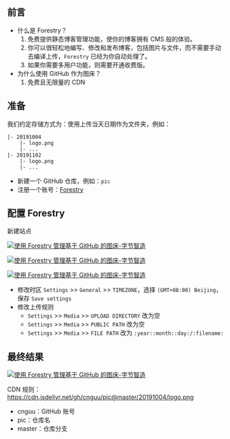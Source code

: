 ## 前言

- 什么是 Forestry？
  1. 免费提供静态博客管理功能，使你的博客拥有 CMS 般的体验。
  2. 你可以很轻松地编写、修改和发布博客，包括图片与文件，而不需要手动去编译上传，`Forestry` 已经为你自动处理了。
  3. 如果你需要多用户功能，则需要开通收费版。
- 为什么使用 GitHub 作为图床？
  1. 免费且无限量的 CDN

## 准备

我们约定存储方式为：使用上传当天日期作为文件夹，例如：

```
|- 20191004
    |- logo.png
    |- ...
|- 20191102
    |- logo.png
    |- ...
```

- 新建一个 GitHub 仓库，例如：`pic`
- 注册一个账号：[Forestry](https://forestry.io/)

## 配置 Forestry

新建站点

[![使用 Forestry 管理基于 GitHub 的图床-字节智造](https://oss.tqlcool.com/resources/tqlFile/webp/J7lX4PIDnKaVRgBq.webp)](https://oss.tqlcool.com/resources/tqlFile/webp/J7lX4PIDnKaVRgBq.webp)

[![使用 Forestry 管理基于 GitHub 的图床-字节智造](https://oss.tqlcool.com/resources/tqlFile/webp/ramlq8wOtgzhWkyD.webp)](https://oss.tqlcool.com/resources/tqlFile/webp/ramlq8wOtgzhWkyD.webp)

[![使用 Forestry 管理基于 GitHub 的图床-字节智造](https://oss.tqlcool.com/resources/tqlFile/webp/d01AZEIwgn6qkXxj.webp)](https://oss.tqlcool.com/resources/tqlFile/webp/d01AZEIwgn6qkXxj.webp)

- 修改时区
  `Settings` >> `General` >> `TIMEZONE`，选择 `(GMT+08:00) Beijing`，保存 `Save settings`
- 修改上传规则
  - `Settings` >> `Media` >> `UPLOAD DIRECTORY` 改为空
  - `Settings` >> `Media` >> `PUBLIC PATH` 改为空
  - `Settings` >> `Media` >> `FILE PATH` 改为 `:year::month::day:/:filename:`

## 最终结果

[![使用 Forestry 管理基于 GitHub 的图床-字节智造](https://oss.tqlcool.com/resources/tqlFile/webp/FToEnmkesNB5tH2i.webp)](https://oss.tqlcool.com/resources/tqlFile/webp/FToEnmkesNB5tH2i.webp)

CDN 规则：https://cdn.jsdelivr.net/gh/cnguu/pic@master/20191004/logo.png

- cnguu：GitHub 账号
- pic：仓库名
- master：仓库分支
